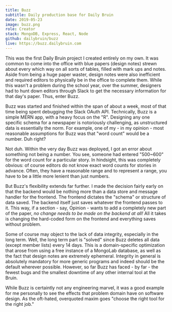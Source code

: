 ```yaml
---
title: Buzz
subtitle: Daily production base for Daily Bruin
date: 2019-05-23
image: buzz.png
role: Creator
stack: MongoDB, Express, React, Node
github: dailybruin/buzz
live: https://buzz.dailybruin.com
---
```


This was the first Daily Bruin project I created entirely on my own. It was common to come into the office with blue papers (design notes) strewn about every which way on all sorts of tables, filled with mark ups and notes. Aside from being a huge paper waster, design notes were also inefficient and required editors to physically be in the office to complete them. While this wasn't a problem during the school year, over the summer, designers had to hunt down editors through Slack to get the necessary information for that day's paper. Thus, enter Buzz.

Buzz was started and finished within the span of about a week, most of that time being spent debugging the Slack OAuth API. Technically, Buzz is a simple MERN app, with a heavy focus on the "R". Designing any one specific schema for a newspaper is notoriously challenging, as unstructured data is essentially the norm. For example, one of my - in my opinion - most reasonable assumptions for Buzz was that "word count" would be a number. Duh right?

Not duh. Within the very day Buzz was deployed, I got an error about something not being a number. You see, someone had entered "500~600" for the word count for a particular story. In hindsight, this was completely obvious: of course editors do not know exact word counts for stories in advance. Often, they have a reasonable range and to represent a range, you have to be a little more lenient than just numbers. 

But Buzz's flexibility extends far further. I made the decision fairly early on that the backend would be nothing more than a data store and message handler for the frontend. The frontend dictates the "schema" or structure of data saved. The backend itself just saves whatever the frontend passes to it. This way, if a section - say, Opinion - wants to add a completely new part of the paper, *no change needs to be made on the backend at all!* All it takes is changing the hard-coded form on the frontend and everything saves without problem.

Some of course may object to the lack of data integrity, especially in the long term. Well, the long term part is "solved" since Buzz deletes all data (except member lists) every 14 days. This is a domain-specific optimization that arose from using a free instance of a MongoLab database, as well as the fact that design notes are extremely ephemeral. Integrity in general is absolutely mandatory for more generic programs and indeed should be the default wherever possible. However, so far Buzz has faced - by far - the fewest bugs and the smallest downtime of any other internal tool at the Bruin. 

While Buzz is certaintly not any engineering marvel, it was a good example for me personally to see the effects that problem domain have on software design. As the oft-hated, overquoted maxim goes "choose the right tool for the right job."
